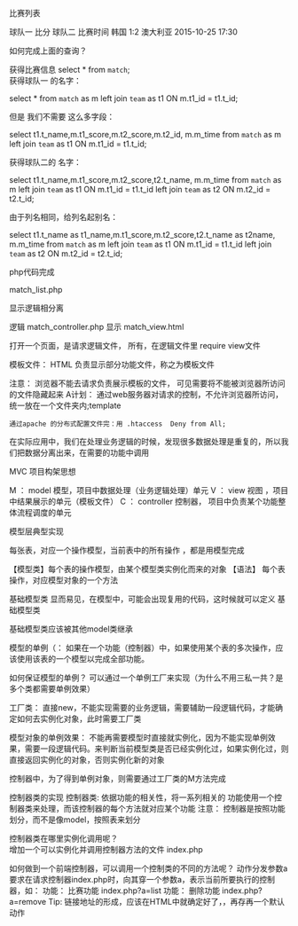 

比赛列表

球队一   比分   球队二   比赛时间
韩国    1:2    澳大利亚   2015-10-25 17:30

如何完成上面的查询？

获得比赛信息
select * from `match`;   
获得球队一 的名字：
  <!-- as 后面是别名 : match 别名是 m, `team`别名是 t1 -->
  <!-- 取 m表中的他_id = t1表中的 t_id 的数据， -->
  <!-- 连接两个表，把取到的数据 放右边 -->
  select * from `match` as m  left join `team` as t1 ON m.t1_id = t1.t_id;

但是 我们不需要 这么多字段：
<!-- 球队一:t1.t_name, 比分1：m.t1_score ，比分2：m.t2_score, 球队二id:m.t2_id,
  比赛时间：m.m_time -->
  select t1.t_name,m.t1_score,m.t2_score,m.t2_id, m.m_time from `match` as m  left join `team` as t1 ON m.t1_id = t1.t_id;  

获得球队二的 名字：
<!-- 思路： 在连接一次team 表  起别名t2 取 t2表中id 与 m表中id相等的数据 -->
<!-- 球队二id:m.t2_id 换成 t2.t_name -->
  select t1.t_name,m.t1_score,m.t2_score,t2.t_name, m.m_time from `match` as m  left join `team` as t1 ON m.t1_id = t1.t_id left join `team` as t2 ON m.t2_id = t2.t_id;  

 由于列名相同，给列名起别名：
 <!-- t1.t_name as t1_name  ;  t2.t_name as t2name, -->
 select t1.t_name as t1_name,m.t1_score,m.t2_score,t2.t_name as t2name, m.m_time from `match` as m  left join `team` as t1 ON m.t1_id = t1.t_id left join `team` as t2 ON m.t2_id = t2.t_id;  

 php代码完成
 
  match_list.php

显示逻辑相分离

  逻辑  match_controller.php
  显示  match_view.html 

  打开一个页面，是请求逻辑文件， 所有，在逻辑文件里 require view文件

模板文件：
  HTML 负责显示部分功能文件，称之为模板文件

  注意： 浏览器不能去请求负责展示模板的文件，
  可见需要将不能被浏览器所访问的文件隐藏起来
  A计划：
    通过web服务器对请求的控制，不允许浏览器所访问，统一放在一个文件夹内;template

    通过apache 的分布式配置文件完：用 .htaccess  Deny from All;

在实际应用中，我们在处理业务逻辑的时候，发现很多数据处理是重复的，所以我们把数据分离出来，在需要的功能中调用    

MVC 项目构架思想

M ： model 模型，项目中数据处理（业务逻辑处理）单元
V ： view 视图  ，项目中结果展示的单元（模板文件）
C ： controller 控制器， 项目中负责某个功能整体流程调度的单元


模型层典型实现

  每张表，对应一个操作模型，当前表中的所有操作   ，都是用模型完成

  【模型类】每个表的操作模型，由某个模型类实例化而来的对象 【语法】
  每个表操作，对应模型对象的一个方法



基础模型类
  显而易见，在模型中，可能会出现复用的代码，这时候就可以定义  基础模型类

  基础模型类应该被其他model类继承 

模型的单例（：
  如果在一个功能（控制器）中，如果使用某个表的多次操作，应该使用该表的一个模型以完成全部功能。

  如何保证模型的单例？
    可以通过一个单例工厂来实现（为什么不用三私一共？是多个类都需要单例效果）

  工厂类：
    直接new，不能实现需要的业务逻辑，需要辅助一段逻辑代码，才能确定如何去实例化对象，此时需要工厂类

  模型对象的单例效果：
    不能再需要模型时直接就实例化，因为不能实现单例效果，需要一段逻辑代码。来判断当前模型类是否已经实例化过，如果实例化过，则直接返回实例化的对象，否则实例化新的对象

  控制器中，为了得到单例对象，则需要通过工厂类的M方法完成   

 控制器类的实现
  控制器类:
    依据功能的相关性，将一系列相关的 功能使用一个控制器类来处理，而该控制器的每个方法就对应某个功能
    注意： 控制器是按照功能划分，而不是像model，按照表来划分

  控制器类在哪里实例化调用呢？  
    增加一个可以实例化并调用控制器方法的文件  index.php

  如何做到一个前端控制器，可以调用一个控制类的不同的方法呢？
    动作分发参数a
        要求在请求控制器index.php时，向其穿一个参数a，表示当前所要执行的控制器，如：
          功能： 比赛功能
            index.php?a=list
          功能： 删除功能
            index.php?a=remove
        Tip: 链接地址的形成，应该在HTML中就确定好了，，再存再一个默认动作    
